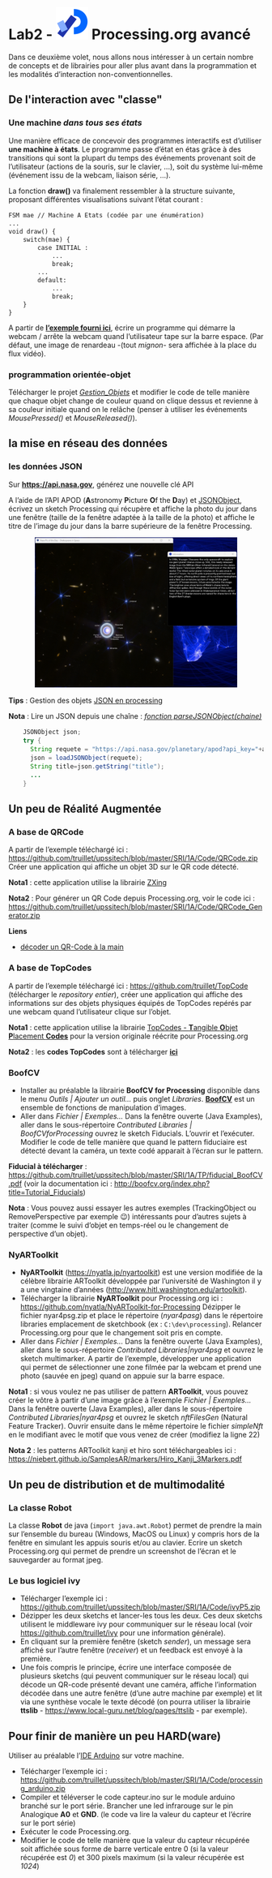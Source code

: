 # Lab2 - <img src="https://github.com/truillet/upssitech/blob/master/SRI/3A/Code/Processing_2021_logo.png" width=64> Processing.org avancé
Dans ce deuxième volet, nous allons nous intéresser à un certain nombre de concepts et de librairies pour aller plus avant dans la programmation et les modalités d’interaction non-conventionnelles.

## De l'interaction avec "classe"

### Une machine *dans tous ses états*
Une manière efficace de concevoir des programmes interactifs est d’utiliser **une machine à états**. Le programme passe d’état en étas grâce à des transitions qui sont la plupart du temps des événements provenant soit de l’utilisateur (actions de la souris, sur le clavier, ...), soit du système lui-même (événement issu de la webcam, liaison série, ...).

La fonction **draw()** va finalement ressembler à la structure suivante, proposant différentes visualisations suivant l’état courant :
```
FSM mae // Machine A Etats (codée par une énumération)
...
void draw() {
	switch(mae) {
		case INITIAL :
			...
			break;
		...
		default:
			...	
			break;
	}
}
```

A partir de **[l’exemple fourni ici](https://github.com/truillet/upssitech/blob/master/SRI/1A/Code/Machine_Etats.zip)**, écrire un programme qui démarre la webcam / arrête la webcam quand l’utilisateur tape sur la barre espace. (Par défaut, une image de renardeau -(tout *mignon*- sera affichée à la place du flux vidéo).

### programmation orientée-objet
Télécharger le projet *[Gestion_Objets](https://github.com/truillet/processing/blob/master/exemples/avance/Gestion_Objets.zip)* et modifier le code de telle manière que chaque objet change de couleur quand on clique dessus et revienne à sa couleur initiale quand on le relâche (penser à utiliser les événements *MousePressed()* et *MouseReleased()*).

## la mise en réseau des données
### les données JSON
Sur **https://api.nasa.gov**, générez une nouvelle clé API

A l’aide de l’API APOD (**A**stronomy **P**icture **O**f the **D**ay) et [JSONObject](https://processing.org/reference/JSONObject.html), écrivez un sketch Processing qui récupère et affiche la photo du jour dans une fenêtre (taille de la fenêtre adaptée à la taille de la photo) et affiche le titre de l’image du jour dans la barre supérieure de la fenêtre Processing.
<p align="center">
<img src="https://github.com/truillet/processing/blob/master/data/img/NPoD.png" width=400>
</p>

**Tips** : Gestion des objets [JSON en processing](https://processing.org/reference/JSONObject.html)

**Nota** : Lire un JSON depuis une chaîne : *[fonction parseJSONObject(chaine)](https://processing.org/reference/parseJSONObject_.html)*
```java
    JSONObject json;    
    try {
      String requete = "https://api.nasa.gov/planetary/apod?api_key="+appID;
      json = loadJSONObject(requete);
      String title=json.getString("title");
      ...
    }
```
## Un peu de Réalité Augmentée
### A base de QRCode
A partir de l’exemple téléchargé ici : https://github.com/truillet/upssitech/blob/master/SRI/1A/Code/QRCode.zip
Créer une application qui affiche un objet 3D sur le QR code détecté.

**Nota1** : cette application utilise la librairie [ZXing](https://github.com/zxing/zxing)

**Nota2** : Pour générer un QR Code depuis Processing.org, voir le code ici : https://github.com/truillet/upssitech/blob/master/SRI/1A/Code/QRCode_Generator.zip

**Liens**
* [décoder un QR-Code à la main](https://qr.blinry.org)
  
### A base de TopCodes
A partir de l’exemple téléchargé ici : https://github.com/truillet/TopCode (télécharger le *repository entier*), créer une application qui affiche des informations sur des objets physiques équipés de TopCodes repérés par une webcam quand l’utilisateur clique sur l’objet.

**Nota1** : cette application utilise la librairie [TopCodes - **T**angible **O**bjet **P**lacement **Codes**](http://users.eecs.northwestern.edu/~mhorn/topcodes) pour la version originale réécrite pour Processing.org

**Nota2** : les **codes TopCodes** sont à télécharger **[ici](http://users.eecs.northwestern.edu/~mhorn/topcodes/topcodes.pdf)**

### BoofCV
* Installer au préalable la librairie **BoofCV for Processing** disponible dans le menu *Outils | Ajouter un outil...* puis onglet *Libraries*. **[BoofCV](https://boofcv.org)** est un ensemble de fonctions de manipulation d’images.
* Aller dans *Fichier | Exemples…* Dans la fenêtre ouverte (Java Examples), aller dans le sous-répertoire *Contributed Libraries | BoofCVforProcessing* ouvrez le sketch Fiducials. L’ouvrir et l’exécuter. 
Modifier le code de telle manière que quand le pattern fiduciaire est détecté devant la caméra, un texte codé apparait à l’écran sur le pattern.

**Fiducial à télécharger** : https://github.com/truillet/upssitech/blob/master/SRI/1A/TP/fiducial_BoofCV.pdf (voir la documentation ici : http://boofcv.org/index.php?title=Tutorial_Fiducials)

**Nota** : Vous pouvez aussi essayer les autres exemples (TrackingObject ou RemovePerspective par exemple 😉) intéressants pour d’autres sujets à traiter (comme le suivi d’objet en temps-réel ou le changement de perspective d’un objet).


### NyARToolkit
* **NyARToolkit** (https://nyatla.jp/nyartoolkit) est une version modifiée de la célèbre librairie ARToolkit développée par l’université de Washington il y a une vingtaine d’années (http://www.hitl.washington.edu/artoolkit).
* Télécharger la librairie **NyARToolkit** pour Processing.org ici : https://github.com/nyatla/NyARToolkit-for-Processing
Dézipper le fichier nyar4psg.zip et place le répertoire (*nyar4pasg*) dans le répertoire libraries emplacement de sketchbook (ex : ```C:\dev\processing```). Relancer Processing.org pour que le changement soit pris en compte.
* Aller dans *Fichier | Exemples...* Dans la fenêtre ouverte (Java Examples), aller dans le sous-répertoire *Contributed Libraries|nyar4psg* et ouvrez le sketch multimarker. 
A partir de l’exemple, développer une application qui permet de sélectionner une zone filmée par la webcam et prend une photo (sauvée en jpeg) quand on appuie sur la barre espace.

**Nota1** : si vous voulez ne pas utiliser de pattern **ARToolkit**, vous pouvez créer le vôtre à partir d’une image grâce à l’exemple *Fichier | Exemples...* Dans la fenêtre ouverte (Java Examples), aller dans le sous-répertoire *Contributed Libraries|nyar4psg* et ouvrez le sketch *nftFilesGen* (Natural Feature Tracker). Ouvrir ensuite dans le même répertoire le fichier *simpleNft* en le modifiant avec le motif que vous venez de créer (modifiez la ligne 22)

**Nota 2** : les patterns ARToolkit kanji et hiro sont téléchargeables ici :	 https://niebert.github.io/SamplesAR/markers/Hiro_Kanji_3Markers.pdf

## Un peu de distribution et de multimodalité
### La classe Robot
La classe **Robot** de java (```import java.awt.Robot```) permet de prendre la main sur l’ensemble du bureau (Windows, MacOS ou Linux) y compris hors de la fenêtre en simulant les appuis souris et/ou au clavier.
Ecrire un sketch Processing.org qui permet de prendre un screenshot de l’écran et le sauvegarder au format jpeg.

### Le bus logiciel ivy
* Télécharger l’exemple ici : https://github.com/truillet/upssitech/blob/master/SRI/1A/Code/ivyP5.zip
* Dézipper les deux sketchs et lancer-les tous les deux. Ces deux sketchs utilisent le middleware ivy pour communiquer sur le réseau local (voir https://github.com/truillet/ivy pour une information générale).
* En cliquant sur la première fenêtre (sketch *sender*), un message sera affiché sur l’autre fenêtre (*receiver*) et un feedback est envoyé à la première.
* Une fois compris le principe, écrire une interface composée de plusieurs sketchs (qui peuvent communiquer sur le réseau local) qui décode un QR-code présenté devant une caméra, affiche l’information décodée dans une autre fenêtre (d’une autre machine par exemple) et lit via une synthèse vocale le texte décodé (on pourra utiliser la librairie **ttslib** - https://www.local-guru.net/blog/pages/ttslib - par exemple).

## Pour finir de manière un peu HARD(ware)
Utiliser au préalable l’[IDE Arduino](https://www.arduino.cc) sur votre machine.

* Télécharger l’exemple ici : https://github.com/truillet/upssitech/blob/master/SRI/1A/Code/processing_arduino.zip
* Compiler et téléverser le code capteur.ino sur le module arduino branché sur le port série. Brancher une led infrarouge sur le pin Analogique **A0** et **GND**. (le code va lire la valeur du capteur et l’écrire sur le port série)
* Exécuter le code Processing.org. 	
* Modifier le code de telle manière que la valeur du capteur récupérée soit affichée sous forme de barre verticale entre 0 (si la valeur récupérée est *0*) et 300 pixels maximum (si la valeur récupérée est *1024*)

